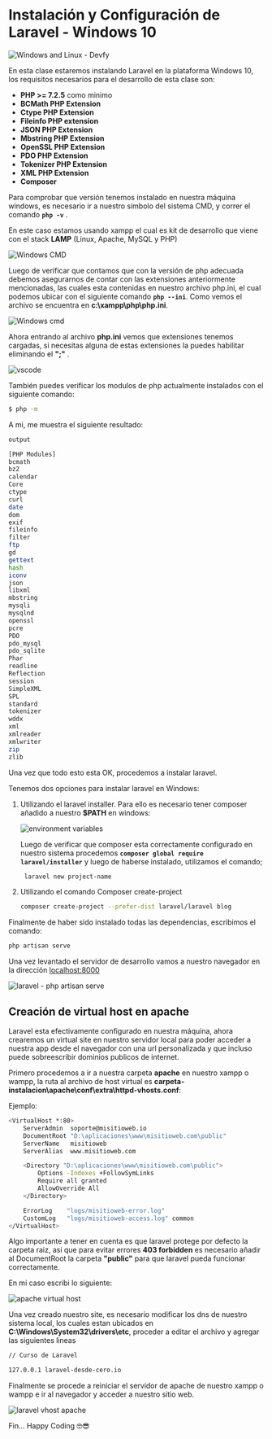# Instalación y Configuración de Laravel - Windows 10

![Windows and Linux - Devfy](https://i.imgur.com/L3F0jtr.jpeg)

 

En esta clase estaremos instalando Laravel en la plataforma Windows 10, los requisitos necesarios para el desarrollo de esta clase son: 

- **PHP >= 7.2.5** como minimo
- **BCMath PHP Extension**
- **Ctype PHP Extension**
- **Fileinfo PHP extension**
- **JSON PHP Extension**
- **Mbstring PHP Extension**
- **OpenSSL PHP Extension**
- **PDO PHP Extension**
- **Tokenizer PHP Extension**
- **XML PHP Extension**
- **Composer**

Para comprobar que versión tenemos instalado en nuestra máquina windows, es necesario ir a nuestro símbolo del sistema CMD, y correr el comando **```php -v```** .

En este caso estamos usando xampp el cual es kit de desarrollo que viene con el stack **LAMP** (Linux, Apache, MySQL y PHP)

![Windows CMD](https://i.ibb.co/pdgfqkG/cmd.jpg)

Luego de verificar que contamos que con la versión de php adecuada debemos asegurarnos de contar con las extensiones anteriormente mencionadas, las cuales esta contenidas en nuestro archivo php.ini, el cual podemos ubicar con el siguiente comando **```php --ini```**. Como vemos el archivo se encuentra en **c:\xampp\php\php.ini**.

![Windows cmd](https://i.ibb.co/Mhb5Jsc/cmd.jpg)

Ahora entrando al archivo **php.ini** vemos que extensiones tenemos cargadas, si necesitas alguna de estas extensiones la puedes habilitar eliminando el **";"** .

![vscode](https://i.ibb.co/BHk2bft/vscode.jpg)

También puedes verificar los modulos de php actualmente instalados con el siguiente comando:

```bash
$ php -m
```

 A mi, me muestra el siguiente resultado:

```bash
output

[PHP Modules]
bcmath
bz2
calendar
Core
ctype
curl
date
dom
exif
fileinfo
filter
ftp
gd
gettext
hash
iconv
json
libxml
mbstring
mysqli
mysqlnd
openssl
pcre
PDO
pdo_mysql
pdo_sqlite
Phar
readline
Reflection
session
SimpleXML
SPL
standard
tokenizer
wddx
xml
xmlreader
xmlwriter
zip
zlib
```

Una vez que todo esto esta OK, procedemos a instalar laravel.

Tenemos dos opciones para instalar laravel en Windows:

1. Utilizando el laravel installer. Para ello es necesario tener composer añadido a nuestro **$PATH** en windows:

   ![environment variables](https://i.ibb.co/2nN9DbN/environment-variables.jpg)

   Luego de verificar que composer esta correctamente configurado en nuestro sistema procedemos **`composer global require laravel/installer`** y luego de haberse instalado, utilizamos el comando;
   ```bash
   	laravel new project-name
   ```

2. Utilizando el comando Composer create-project 

   ```bash
   composer create-project --prefer-dist laravel/laravel blog
   ```


Finalmente de haber sido instalado todas las dependencias, escribimos el comando:

```bash
php artisan serve
```

Una vez levantado el servidor de desarrollo vamos a nuestro navegador en la dirección [localhost:8000](https://localhost:8000)

![laravel - php artisan serve](https://i.ibb.co/q0GXLkP/image.png)

## Creación de virtual host en apache

Laravel esta efectivamente configurado en nuestra máquina, ahora crearemos un virtual site en nuestro servidor local para poder acceder a nuestra app desde el navegador con una url personalizada y que incluso puede sobreescribir dominios publicos de internet.

Primero procedemos a ir a nuestra carpeta **apache** en nuestro xampp o wampp, la ruta al archivo de host virtual es **carpeta-instalacion\apache\conf\extra\httpd-vhosts.conf**:

Ejemplo:

```bash
<VirtualHost *:80>
    ServerAdmin  soporte@misitioweb.io
    DocumentRoot "D:\aplicaciones\www\misitioweb.com\public"
    ServerName   misitioweb
    ServerAlias  www.misitioweb.com

    <Directory "D:\aplicaciones\www\misitioweb.com\public">
        Options -Indexes +FollowSymLinks
        Require all granted
        AllowOverride All
    </Directory>

    ErrorLog    "logs/misitioweb-error.log"
    CustomLog   "logs/misitioweb-access.log" common
</VirtualHost>
```

Algo importante a tener en cuenta es que laravel protege por defecto la carpeta raiz, asi que para evitar errores **403 forbidden** es necesario añadir al DocumentRoot la carpeta **"public"** para que laravel pueda funcionar correctamente.



En mi caso escribi lo siguiente:

![apache virtual host](https://i.ibb.co/3Rn36t1/image.png)

Una vez creado nuestro site, es necesario modificar los dns de nuestro sistema local, los cuales estan ubicados en **C:\Windows\System32\drivers\etc**, proceder a editar el archivo y agregar las siguientes lineas

```bash
// Curso de Laravel

127.0.0.1 laravel-desde-cero.io
```



Finalmente se procede a reiniciar el servidor de apache de nuestro xampp o wampp e ir al navegador y acceder a nuestro sitio web.

![laravel vhost apache](https://i.ibb.co/pP0Xwgn/image.png)

Fin... Happy Coding 🤓😎